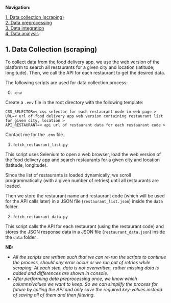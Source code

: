 **Navigation:**

[1. Data collection (scraping)]()\
[2. Data preprocessing](../data_preprocessing)\
[3. Data integration](../data_integration)\
[4. Data analysis](../data_analysis)

## 1. Data Collection (scraping)

To collect data from the food delivery app, we use the web version of the platform to search all restaurants for a given city and location (latitude, longitude). Then, we call the API for each restaurant to get the desired data.

The following scripts are used for data collection process:

0. `.env`

Create a `.env` file in the root directory with the following template:

```
CSS_SELECTOR=< css selector for each restaurant node in web page >
URL=< url of food delivery app web version containing restaurant list for given city, location >
API_RESTAURANT=< api url of restaurant data for each restaurant code >
```

Contact me for the `.env` file.

1. `fetch_restaurant_list.py`

This script uses Selenium to open a web browser, load the web version of the food delivery app and search restaurants for a given city and location (latitude, longitude).

Since the list of restaurants is loaded dynamically, we scroll programmatically (with a given number of retries) until all restaurants are loaded.

Then we store the restaurant name and restaurant code (which will be used for the API calls later) in a JSON file (`restaurant_list.json`) inside the `data` folder.

2. `fetch_restaurant_data.py`

This script calls the API for each restaurant (using the restaurant code) and stores the JSON response data in a JSON file (`restaurant_data.json`) inside the `data` folder .

**NB:**
- *All the scripts are written such that we can re-run the scripts to continue the process, should any error occur or we run out of retries while scraping. At each step, data is not overwritten, rather missing data is added and differences are shown in console.*
- *After performing data preprocessing once, we know which columns/values we want to keep. So we can simplify the process for future by calling the API and only save the required key-values instead of saving all of them and then filtering.*
